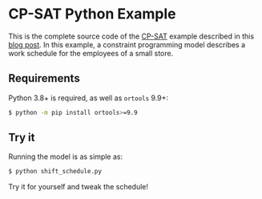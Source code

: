 # CP-SAT Python Example

This is the complete source code of the [CP-SAT](https://developers.google.com/optimization/cp/cp_solver) example described in this [blog post](https://www.pganalyze.com). In this example, a constraint programming model describes a work schedule for the employees of a small store.

## Requirements

Python 3.8+ is required, as well as `ortools` 9.9+:

```bash
$ python -m pip install ortools>=9.9
```

## Try it

Running the model is as simple as:

```bash
$ python shift_schedule.py
```

Try it for yourself and tweak the schedule!
